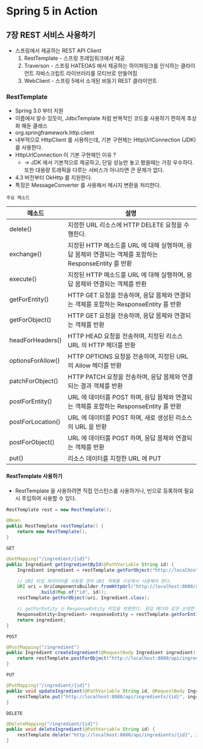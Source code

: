 # Spring 5 in Action

## 7장 REST 서비스 사용하기
- 스프링에서 제공하는 REST API Client
  1. RestTemplate - 스프링 프레임워크에서 제공
  2. Traverson - 스프링 HATEOAS 에서 제공하는 하이퍼링크를 인식하는 클라이언트 자바스크립트 라이브러리를 모티브로 만들어짐
  3. WebClient - 스프링 5에서 소개된 비동기 REST 클라이언트
  

### RestTemplate
- Spring 3.0 부터 지원
- 이름에서 알수 있듯이, JdbcTemplate 처럼 반복적인 코드를 사용하기 편하게 추상화 해둔 클래스
- org.springframework.http.client
- 내부적으로 HttpClient 를 사용하는데, 기본 구현체는 HttpUrlConnection (JDK) 를 사용한다.
- HttpUrlConnection 이 기본 구현체인 이유 ? 
  - -> JDK 에서 기본적으로 제공하고, 단일 성능만 놓고 봤을때는 가장 우수하다. 또한 대용량 트래픽을 다루는 서비스가 아니라면 큰 문제가 없다.
- 4.3 버전부터 OkHttp 를 지원한다.
- 특징은 MessageConverter 를 사용해서 메시지 변환을 처리한다.

`주요 메소드`

| 메소드 | 설명 |
| --- | --- |
| delete() | 지정한 URL 리소스에 HTTP DELETE 요청을 수행한다. |
| exchange() | 지정된 HTTP 메소드를 URL 에 대해 실행하며, 응답 몸체와 연결되는 객체를 포함하는 ResponseEntity 를 반환 |
| execute() | 지정된 HTTP 메소드를 URL 에 대해 실행하며, 응답 몸체와 연결되는 객체를 반환 |
| getForEntity() | HTTP GET 요청을 전송하며, 응답 몸체와 연결되는 객체를 포함하는 ResponseEntity 를 반환 |
| getForObject() | HTTP GET 요청을 전송하며, 응답 몸체와 연결되는 객체를 반환 |
| headForHeaders() | HTTP HEAD 요청을 전송하며, 지정된 리소스 URL 의 HTTP 헤더를 반환 |
| optionsForAllow() | HTTP OPTIONS 요청을 전송하며, 지정된 URL 의 Allow 헤더를 반환 |
| patchForObject() | HTTP PATCH 요청을 전송하며, 응답 몸체와 연결되는 결과 객체를 반환 |
| postForEntity() | URL 에 데이터를 POST 하며, 응답 몸체와 연결되는 객체를 포함하는 ResponseEntity 를 반환 |
| postForLocation() | URL 에 데이터를 POST 하며, 새로 생성된 리소스의 URL 을 반환 |
| postForObject() | URL 에 데이터를 POST 하며, 응답 몸체와 연결되는 객체를 반환 |
| put() | 리소스 데이터를 지정한 URL 에 PUT |


#### RestTemplate 사용하기
- RestTemplate 을 사용하려면 직접 인스턴스를 사용하거나, 빈으로 등록하여 필요시 주입하여 사용할 수 있다.
```java
RestTemplate rest = new RestTemplate();

@Bean
public RestTemplate restTemplate() {
    return new RestTemplate();
}
```

`GET`
```java
@GetMapping("/ingredient/{id}")
public Ingredient getIngredientById(@PathVariable String id) {
    Ingredient ingredient = restTemplate.getForObject("http://localhost:8080/api/ingredients/{id}", Ingredient.class, id);

    // URI 타입 파라미터를 사용할 경우 URI 객체를 구성해서 사용해야 한다.
    URI uri = UriComponentsBuilder.fromHttpUrl("http://localhost:8080/api/ingredients/{id}")
            .build(Map.of("id", id));
    restTemplate.getForObject(uri, Ingredient.class);

    // getForEntity 는 ResponseEntity 타입을 반환한다. 응답 헤더와 같은 상셍한 내용 조회 가능
    ResponseEntity<Ingredient> responseEntity = restTemplate.getForEntity(uri, Ingredient.class);
    return ingredient;
}
```

`POST`
```java
@PostMapping("/ingredient")
public Ingredient createIngredient(@RequestBody Ingredient ingredient) {
    return restTemplate.postForObject("http://localhost:8080/api/ingredients", ingredient, Ingredient.class);
}
```

`PUT`
```java
@PutMapping("/ingredient/{id}")
public void updateIngredient(@PathVariable String id, @RequestBody Ingredient ingredient) {
    restTemplate.put("http://localhost:8080/api/ingredients/{id}", ingredient, id);
}
```

`DELETE`
```java
@DeleteMapping("/ingredient/{id}")
public void deleteIngredient(@PathVariable String id) {
    restTemplate.delete("http://localhost:8080/api/ingredients/{id}", id);
}
```